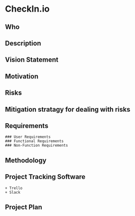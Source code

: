 # CheckIn.io
## Who
## Description
## Vision Statement
## Motivation
## Risks
## Mitigation stratagy for dealing with risks
## Requirements
	### User Requirements
	### Functional Requirements
	### Non-Function Requirements
## Methodology
## Project Tracking Software
	+ Trello
	+ Slack
## Project Plan